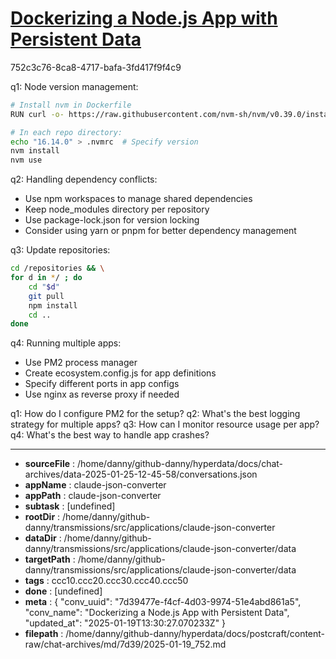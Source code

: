 # [Dockerizing a Node.js App with Persistent Data](https://claude.ai/chat/7d39477e-f4cf-4d03-9974-51e4abd861a5)

752c3c76-8ca8-4717-bafa-3fd417f9f4c9

 q1: Node version management:
```bash
# Install nvm in Dockerfile
RUN curl -o- https://raw.githubusercontent.com/nvm-sh/nvm/v0.39.0/install.sh | bash

# In each repo directory:
echo "16.14.0" > .nvmrc  # Specify version
nvm install
nvm use
```

q2: Handling dependency conflicts:
- Use npm workspaces to manage shared dependencies
- Keep node_modules directory per repository
- Use package-lock.json for version locking
- Consider using yarn or pnpm for better dependency management

q3: Update repositories:
```bash
cd /repositories && \
for d in */ ; do
    cd "$d"
    git pull
    npm install
    cd ..
done
```

q4: Running multiple apps:
- Use PM2 process manager
- Create ecosystem.config.js for app definitions
- Specify different ports in app configs
- Use nginx as reverse proxy if needed

q1: How do I configure PM2 for the setup?
q2: What's the best logging strategy for multiple apps?
q3: How can I monitor resource usage per app?
q4: What's the best way to handle app crashes?

---

* **sourceFile** : /home/danny/github-danny/hyperdata/docs/chat-archives/data-2025-01-25-12-45-58/conversations.json
* **appName** : claude-json-converter
* **appPath** : claude-json-converter
* **subtask** : [undefined]
* **rootDir** : /home/danny/github-danny/transmissions/src/applications/claude-json-converter
* **dataDir** : /home/danny/github-danny/transmissions/src/applications/claude-json-converter/data
* **targetPath** : /home/danny/github-danny/transmissions/src/applications/claude-json-converter/data
* **tags** : ccc10.ccc20.ccc30.ccc40.ccc50
* **done** : [undefined]
* **meta** : {
  "conv_uuid": "7d39477e-f4cf-4d03-9974-51e4abd861a5",
  "conv_name": "Dockerizing a Node.js App with Persistent Data",
  "updated_at": "2025-01-19T13:30:27.070233Z"
}
* **filepath** : /home/danny/github-danny/hyperdata/docs/postcraft/content-raw/chat-archives/md/7d39/2025-01-19_752.md